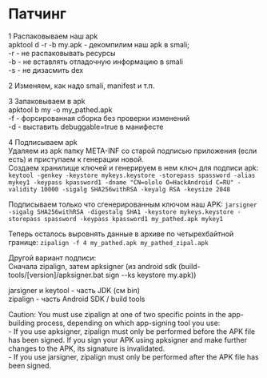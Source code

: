 # Патчинг

1 Распаковываем наш apk\
apktool d -r -b my.apk - декомпилим наш apk в smali;\
&#x20;\-r - не распаковывать ресурсы\
&#x20;\-b - не вставлять отладочную информацию в smali\
&#x20;\-s - не дизасмить dex

2 Изменяем, как надо smali, manifest и т.п.

3 Запаковываем в apk\
apktool b my -o my\_pathed.apk\
&#x20;\-f - форсированная сборка без проверки изменений\
\-d - выставить debuggable=true в манифесте

4 Подписываем apk\
Удаляем из apk папку META-INF со старой подписью приложения (если есть) и приступаем к генерации новой.\
Создаем хранилище ключей и генерируем в нем ключ для подписи apk: `keytool -genkey -keystore mykeys.keystore -storepass spassword -alias mykey1 -keypass kpassword1 -dname "CN=ololo O=HackAndroid C=RU" -validity 10000 -sigalg SHA256withRSA -keyalg RSA -keysize 2048`

Подписываем только что сгенерированным ключом наш APK: `jarsigner -sigalg SHA256withRSA -digestalg SHA1 -keystore mykeys.keystore -storepass spassword -keypass kpassword1 my_pathed.apk mykey1`

Теперь осталось выровнять данные в архиве по четырехбайтной границе: `zipalign -f 4 my_pathed.apk my_pathed_zipal.apk`

Другой вариант подписи:\
Сначала zipalign, затем apksigner (из android sdk (build-tools/\[version]/apksigner.bat sign --ks keystore my.apk))

jarsigner и keytool - часть JDK (см bin)\
zipalign - часть Android SDK / build tools

Caution: You must use zipalign at one of two specific points in the app-building process, depending on which app-signing tool you use:\
&#x20;\- If you use apksigner, zipalign must only be performed before the APK file has been signed. If you sign your APK using apksigner and make further changes to the APK, its signature is invalidated.\
&#x20;\- If you use jarsigner, zipalign must only be performed after the APK file has been signed.
